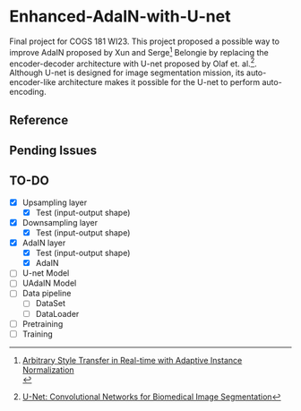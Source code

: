 # Enhanced-AdaIN-with-U-net
Final project for COGS 181 WI23. This project proposed a possible way to improve AdaIN proposed by Xun and Serge[^1] Belongie by replacing the encoder-decoder architecture with U-net proposed by Olaf et. al.[^2]. Although U-net is designed for image segmentation mission, its auto-encoder-like architecture makes it possible for the U-net to perform auto-encoding.<br>

## Reference
[^1]: [Arbitrary Style Transfer in Real-time with Adaptive Instance Normalization](https://arxiv.org/abs/1703.06868)<br>
[^2]: [U-Net: Convolutional Networks for Biomedical Image Segmentation](https://arxiv.org/abs/1505.04597)

## Pending Issues

## TO-DO
 - [x] Upsampling layer
   - [x] Test (input-output shape)
 - [x] Downsampling layer
   - [x] Test (input-output shape)
 - [x] AdaIN layer
   - [x] Test (input-output shape)
   - [x] AdaIN
 - [ ] U-net Model
 - [ ] UAdaIN Model
 - [ ] Data pipeline
   - [ ] DataSet
   - [ ] DataLoader
 - [ ] Pretraining
 - [ ] Training